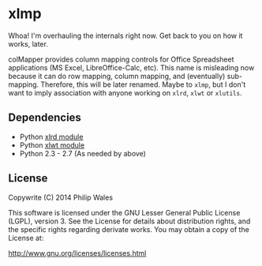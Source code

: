 xlmp
============

Whoa! I'm overhauling the internals right now.
Get back to you on how it works, later.

colMapper provides column mapping controls for Office Spreadsheet applications (MS Excel, LibreOffice-Calc, etc).
This name is misleading now because it can do row mapping, column mapping, and (eventually) sub-mapping.
Therefore, this will be later renamed.
Maybe to `xlmp`, but I don't want to imply association with anyone working on `xlrd`, `xlwt` or `xlutils`.

## Dependencies

- Python [xlrd module](https://github.com/python-excel/xlrd)
- Python [xlwt module](https://github.com/python-excel/xlwt)
- Python 2.3 - 2.7 (As needed by above)

## License
 
 Copywrite (C) 2014 Philip Wales

 This software is licensed under the GNU Lesser General Public License (LGPL), version 3.
 See the License for details about distribution rights, and the specific rights regarding derivate works.
 You may obtain a copy of the License at:
 
 http://www.gnu.org/licenses/licenses.html


    
